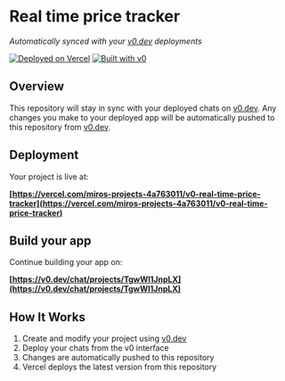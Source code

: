 # Real time price tracker

*Automatically synced with your [v0.dev](https://v0.dev) deployments*

[![Deployed on Vercel](https://img.shields.io/badge/Deployed%20on-Vercel-black?style=for-the-badge&logo=vercel)](https://vercel.com/miros-projects-4a763011/v0-real-time-price-tracker)
[![Built with v0](https://img.shields.io/badge/Built%20with-v0.dev-black?style=for-the-badge)](https://v0.dev/chat/projects/TgwWl1JnpLX)

## Overview

This repository will stay in sync with your deployed chats on [v0.dev](https://v0.dev).
Any changes you make to your deployed app will be automatically pushed to this repository from [v0.dev](https://v0.dev).

## Deployment

Your project is live at:

**[https://vercel.com/miros-projects-4a763011/v0-real-time-price-tracker](https://vercel.com/miros-projects-4a763011/v0-real-time-price-tracker)**

## Build your app

Continue building your app on:

**[https://v0.dev/chat/projects/TgwWl1JnpLX](https://v0.dev/chat/projects/TgwWl1JnpLX)**

## How It Works

1. Create and modify your project using [v0.dev](https://v0.dev)
2. Deploy your chats from the v0 interface
3. Changes are automatically pushed to this repository
4. Vercel deploys the latest version from this repository